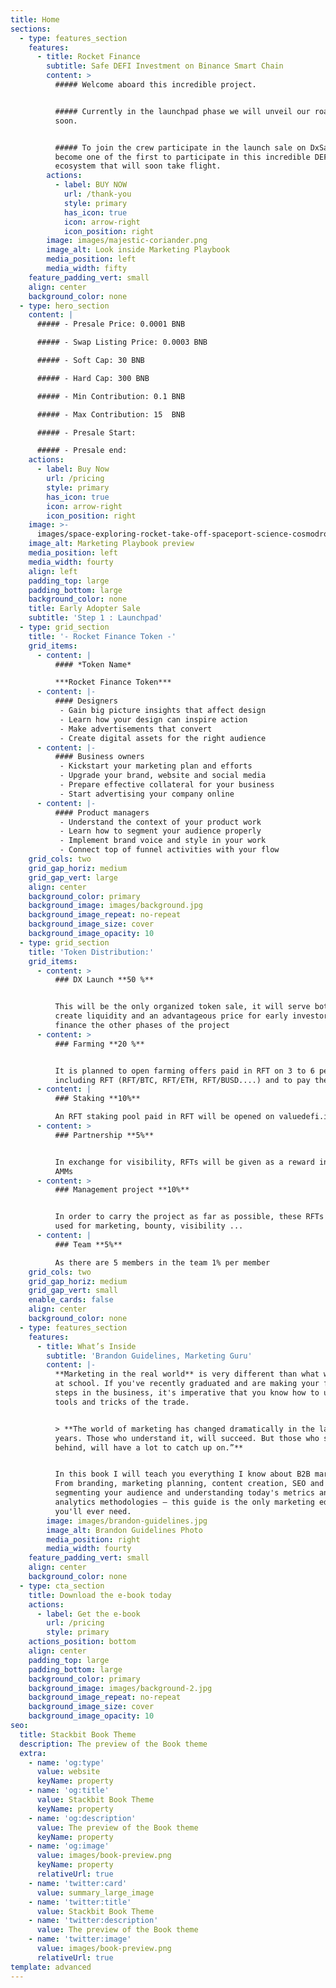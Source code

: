 ```yaml
---
title: Home
sections:
  - type: features_section
    features:
      - title: Rocket Finance
        subtitle: Safe DEFI Investment on Binance Smart Chain
        content: >
          ##### Welcome aboard this incredible project.


          ##### Currently in the launchpad phase we will unveil our roadmap very
          soon.


          ##### To join the crew participate in the launch sale on DxSale and
          become one of the first to participate in this incredible DEFI
          ecosystem that will soon take flight.
        actions:
          - label: BUY NOW
            url: /thank-you
            style: primary
            has_icon: true
            icon: arrow-right
            icon_position: right
        image: images/majestic-coriander.png
        image_alt: Look inside Marketing Playbook
        media_position: left
        media_width: fifty
    feature_padding_vert: small
    align: center
    background_color: none
  - type: hero_section
    content: |
      ##### - Presale Price: 0.0001 BNB

      ##### - Swap Listing Price: 0.0003 BNB

      ##### - Soft Cap: 30 BNB

      ##### - Hard Cap: 300 BNB

      ##### - Min Contribution: 0.1 BNB

      ##### - Max Contribution: 15  BNB

      ##### - Presale Start:

      ##### - Presale end:
    actions:
      - label: Buy Now
        url: /pricing
        style: primary
        has_icon: true
        icon: arrow-right
        icon_position: right
    image: >-
      images/space-exploring-rocket-take-off-spaceport-science-cosmodrome-vintage-poster-missile-booster-with-shuttle-board-leaving-earth-cosmos-research-galaxy-exploration-mission-retro-grunge-card_8071-2662.jpg
    image_alt: Marketing Playbook preview
    media_position: left
    media_width: fourty
    align: left
    padding_top: large
    padding_bottom: large
    background_color: none
    title: Early Adopter Sale
    subtitle: 'Step 1 : Launchpad'
  - type: grid_section
    title: '- Rocket Finance Token -'
    grid_items:
      - content: |
          #### *Token Name*

          ***Rocket Finance Token***
      - content: |-
          #### Designers
           - Gain big picture insights that affect design
           - Learn how your design can inspire action
           - Make advertisements that convert
           - Create digital assets for the right audience
      - content: |-
          #### Business owners
           - Kickstart your marketing plan and efforts
           - Upgrade your brand, website and social media
           - Prepare effective collateral for your business
           - Start advertising your company online
      - content: |-
          #### Product managers
           - Understand the context of your product work
           - Learn how to segment your audience properly
           - Implement brand voice and style in your work
           - Connect top of funnel activities with your flow
    grid_cols: two
    grid_gap_horiz: medium
    grid_gap_vert: large
    align: center
    background_color: primary
    background_image: images/background.jpg
    background_image_repeat: no-repeat
    background_image_size: cover
    background_image_opacity: 10
  - type: grid_section
    title: 'Token Distribution:'
    grid_items:
      - content: >
          ### DX Launch **50 %**


          This will be the only organized token sale, it will serve both to
          create liquidity and an advantageous price for early investors and to
          finance the other phases of the project
      - content: >
          ### Farming **20 %**


          It is planned to open farming offers paid in RFT on 3 to 6 peers
          including RFT (RFT/BTC, RFT/ETH, RFT/BUSD....) and to pay them in RFT.
      - content: |
          ### Staking **10%**

          An RFT staking pool paid in RFT will be opened on valuedefi.io
      - content: >
          ### Partnership **5%**


          In exchange for visibility, RFTs will be given as a reward in partner
          AMMs
      - content: >
          ### Management project **10%**


          In order to carry the project as far as possible, these RFTs will be
          used for marketing, bounty, visibility ...
      - content: |
          ### Team **5%**

          As there are 5 members in the team 1% per member
    grid_cols: two
    grid_gap_horiz: medium
    grid_gap_vert: small
    enable_cards: false
    align: center
    background_color: none
  - type: features_section
    features:
      - title: What’s Inside
        subtitle: 'Brandon Guidelines, Marketing Guru'
        content: |-
          **Marketing in the real world** is very different than what we learn
          at school. If you've recently graduated and are making your first
          steps in the business, it's imperative that you know how to use the
          tools and tricks of the trade.


          > **The world of marketing has changed dramatically in the last 10
          years. Those who understand it, will succeed. But those who stay
          behind, will have a lot to catch up on.”**


          In this book I will teach you everything I know about B2B marketing.
          From branding, marketing planning, content creation, SEO and PPC, to
          segmenting your audience and understanding today's metrics and
          analytics methodologies — this guide is the only marketing education
          you'll ever need.
        image: images/brandon-guidelines.jpg
        image_alt: Brandon Guidelines Photo
        media_position: right
        media_width: fourty
    feature_padding_vert: small
    align: center
    background_color: none
  - type: cta_section
    title: Download the e-book today
    actions:
      - label: Get the e-book
        url: /pricing
        style: primary
    actions_position: bottom
    align: center
    padding_top: large
    padding_bottom: large
    background_color: primary
    background_image: images/background-2.jpg
    background_image_repeat: no-repeat
    background_image_size: cover
    background_image_opacity: 10
seo:
  title: Stackbit Book Theme
  description: The preview of the Book theme
  extra:
    - name: 'og:type'
      value: website
      keyName: property
    - name: 'og:title'
      value: Stackbit Book Theme
      keyName: property
    - name: 'og:description'
      value: The preview of the Book theme
      keyName: property
    - name: 'og:image'
      value: images/book-preview.png
      keyName: property
      relativeUrl: true
    - name: 'twitter:card'
      value: summary_large_image
    - name: 'twitter:title'
      value: Stackbit Book Theme
    - name: 'twitter:description'
      value: The preview of the Book theme
    - name: 'twitter:image'
      value: images/book-preview.png
      relativeUrl: true
template: advanced
---
```

